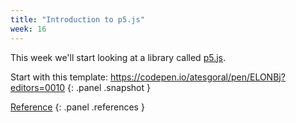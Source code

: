 ```yaml
---
title: "Introduction to p5.js"
week: 16
---
```


This week we'll start looking at a library called [p5.js](https://p5js.org).

Start with this template: <https://codepen.io/atesgoral/pen/ELONBj?editors=0010>
{: .panel .snapshot }

[Reference](https://p5js.org/reference/)
{: .panel .references }

